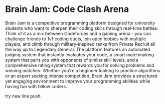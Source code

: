 # Brain Jam: Code Clash Arena

Brain Jam is a competitive programming platform designed for university students who want to sharpen their coding skills through real-time battles. Think of it as a mix between Codeforces and a gaming arena - you can challenge friends to 1v1 coding duels, join open lobbies with multiple players, and climb through military-inspired ranks from Private Recruit all the way up to Legendary General. The platform features an automated judging system that instantly evaluates your code, a smart matchmaking system that pairs you with opponents of similar skill levels, and a comprehensive rating system that rewards you for solving problems and winning matches. Whether you're a beginner looking to practice algorithms or an expert seeking intense competition, Brain Jam provides a structured yet engaging environment to improve your programming abilities while having fun with fellow coders.

try new line push